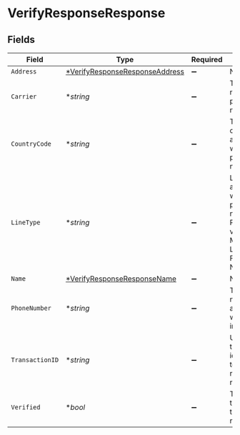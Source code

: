 # VerifyResponseResponse


## Fields

| Field                                                                                                       | Type                                                                                                        | Required                                                                                                    | Description                                                                                                 | Example                                                                                                     |
| ----------------------------------------------------------------------------------------------------------- | ----------------------------------------------------------------------------------------------------------- | ----------------------------------------------------------------------------------------------------------- | ----------------------------------------------------------------------------------------------------------- | ----------------------------------------------------------------------------------------------------------- |
| `Address`                                                                                                   | [*VerifyResponseResponseAddress](..seresponseaddress.md)                      | :heavy_minus_sign:                                                                                          | N/A                                                                                                         |                                                                                                             |
| `Carrier`                                                                                                   | **string*                                                                                                   | :heavy_minus_sign:                                                                                          | The carrier related to the phone number.                                                                    | Verizon                                                                                                     |
| `CountryCode`                                                                                               | **string*                                                                                                   | :heavy_minus_sign:                                                                                          | The country code associated with the phone number.                                                          | US                                                                                                          |
| `LineType`                                                                                                  | **string*                                                                                                   | :heavy_minus_sign:                                                                                          | Line type associated with the phone number. Possible values are: Mobile, Landline, FixedVoIP, NonFixedVoIP. | Mobile                                                                                                      |
| `Name`                                                                                                      | [*VerifyResponseResponseName](..seresponsename.md)                            | :heavy_minus_sign:                                                                                          | N/A                                                                                                         |                                                                                                             |
| `PhoneNumber`                                                                                               | **string*                                                                                                   | :heavy_minus_sign:                                                                                          | The phone number(s) associated with the individual.                                                         | 16464778753                                                                                                 |
| `TransactionID`                                                                                             | **string*                                                                                                   | :heavy_minus_sign:                                                                                          | Unique transaction identifier used to identify the results of the request.                                  | 163657716                                                                                                   |
| `Verified`                                                                                                  | **bool*                                                                                                     | :heavy_minus_sign:                                                                                          | The results of the transaction request.                                                                     | true                                                                                                        |